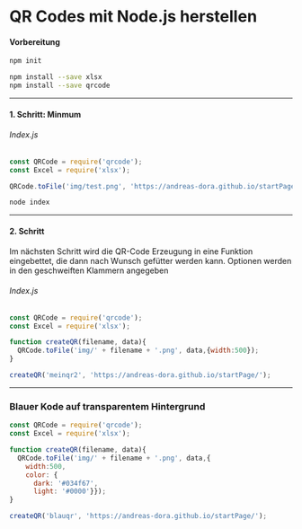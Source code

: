# QR Codes mit Node.js herstellen

#### Vorbereitung

```bash
npm init

npm install --save xlsx
npm install --save qrcode
```

---

#### 1. Schritt: Minmum

###### Index.js

```js
const QRCode = require('qrcode');
const Excel = require('xlsx');

QRCode.toFile('img/test.png', 'https://andreas-dora.github.io/startPage/');
```


```bash
node index
```

---

#### 2. Schritt

Im nächsten Schritt wird die QR-Code Erzeugung in eine Funktion eingebettet, die dann nach 
Wunsch gefütter werden kann. Optionen werden in den geschweiften Klammern angegeben

###### Index.js

```js
const QRCode = require('qrcode');
const Excel = require('xlsx');

function createQR(filename, data){
  QRCode.toFile('img/' + filename + '.png', data,{width:500});
}

createQR('meinqr2', 'https://andreas-dora.github.io/startPage/');
```

---

### Blauer Kode auf transparentem Hintergrund


```js
const QRCode = require('qrcode');
const Excel = require('xlsx');

function createQR(filename, data){
  QRCode.toFile('img/' + filename + '.png', data,{
    width:500, 
    color: {
      dark: '#034f67', 
      light: '#0000'}});
}

createQR('blauqr', 'https://andreas-dora.github.io/startPage/');
```